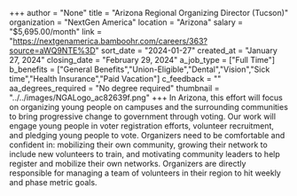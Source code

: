 +++
author = "None"
title = "Arizona Regional Organizing Director (Tucson)"
organization = "NextGen America"
location = "Arizona"
salary = "$5,695.00/month"
link = "https://nextgenamerica.bamboohr.com/careers/363?source=aWQ9NTE%3D"
sort_date = "2024-01-27"
created_at = "January 27, 2024"
closing_date = "February 29, 2024"
a_job_type = ["Full Time"]
b_benefits = ["General Benefits","Union-Eligible","Dental","Vision","Sick time","Health Insurance","Paid Vacation"]
c_feedback = ""
aa_degrees_required = "No degree required"
thumbnail = "../../images/NGALogo_ac82639f.png"
+++
In Arizona, this effort will focus on organizing young people on campuses and the surrounding communities to bring progressive change to government through voting. Our work will engage young people in voter registration efforts, volunteer recruitment, and pledging young people to vote. Organizers need to be comfortable and confident in: mobilizing their own community, growing their network to include new volunteers to train, and motivating community leaders to help register and mobilize their own networks. Organizers are directly responsible for managing a team of volunteers in their region to hit weekly and phase metric goals. 